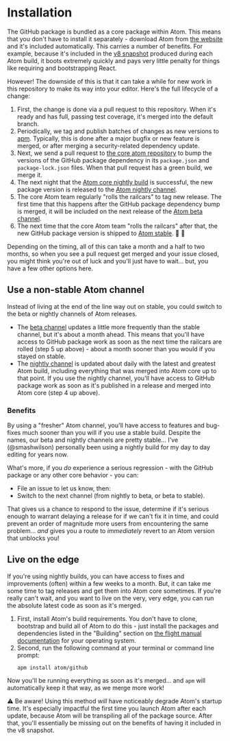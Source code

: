 # Installation

The GitHub package is bundled as a core package within Atom. This means that you don't have to install it separately - download Atom from [the website](https://atom.io) and it's included automatically. This carries a number of benefits. For example, because it's included in the [v8 snapshot](https://flight-manual.atom.io/behind-atom/sections/how-atom-uses-chromium-snapshots/) produced during each Atom build, it boots extremely quickly and pays very little penalty for things like requiring and bootstrapping React.

However! The downside of this is that it can take a while for new work in this repository to make its way into your editor. Here's the full lifecycle of a change:

1. First, the change is done via a pull request to this repository. When it's ready and has full, passing test coverage, it's merged into the default branch.
2. Periodically, we tag and publish batches of changes as new versions to [apm](https://atom.io/packages/github). Typically, this is done after a major bugfix or new feature is merged, or after merging a security-related dependency update.
3. Next, we send a pull request to [the core atom repository](https://github.com/atom/atom) to bump the versions of the GitHub package dependency in its `package.json` and `package-lock.json` files. When that pull request has a green build, we merge it.
4. The next night that the [Atom core nightly build](https://github.visualstudio.com/Atom/_build?definitionId=1) is successful, the new package version is released to the [Atom nightly channel](https://atom.io/nightly).
5. The core Atom team regularly "rolls the railcars" to tag new release. The first time that this happens after the GitHub package dependency bump is merged, it will be included on the next release of the [Atom beta channel](https://atom.io/beta).
6. The next time that the core Atom team "rolls the railcars" after that, the new GitHub package version is shipped to [Atom stable](https://atom.io/). :rocket: :tada:

Depending on the timing, all of this can take a month and a half to two months, so when you see a pull request get merged and your issue closed, you might think you're out of luck and you'll just have to wait... but, you have a few other options here.

## Use a non-stable Atom channel

Instead of living at the end of the line way out on stable, you could switch to the beta or nightly channels of Atom releases.

* The [beta channel](https://atom.io/beta) updates a little more frequently than the stable channel, but it's about a month ahead. This means that you'll have access to GitHub package work as soon as the next time the railcars are rolled (step 5 up above) - about a month sooner than you would if you stayed on stable.
* The [nightly channel](https://atom.io/nightly) is updated about daily with the latest and greatest Atom build, including everything that was merged into Atom core up to that point. If you use the nightly channel, you'll have access to GitHub package work as soon as it's published in a release and merged into Atom core (step 4 up above).

### Benefits

By using a "fresher" Atom channel, you'll have access to features and bug-fixes much sooner than you will if you use a stable build. Despite the names, our beta and nightly channels are pretty stable... I've (@smashwilson) personally been using a nightly build for my day to day editing for years now.

What's more, if you _do_ experience a serious regression - with the GitHub package or any other core behavior - you can:

* File an issue to let us know, then:
* Switch to the next channel (from nightly to beta, or beta to stable).

That gives us a chance to respond to the issue, determine if it's serious enough to warrant delaying a release for if we can't fix it in time, and could prevent an order of magnitude more users from encountering the same problem... _and_ gives you a route to _immediately_ revert to an Atom version that unblocks you!

## Live on the edge

If you're using nightly builds, you can have access to fixes and improvements (often) within a few weeks to a month. But, it can take me some time to tag releases and get them into Atom core sometimes. If you're really can't wait, and you want to live on the very, very edge, you can run the absolute latest code as soon as it's merged.

1. First, install Atom's build requirements. You don't have to clone, bootstrap and build all of Atom to do this - just install the packages and dependencies listed in the "Building" section on [the flight manual documentation](https://flight-manual.atom.io/hacking-atom/sections/hacking-on-atom-core/#building) for your operating system.
2. Second, run the following command at your terminal or command line prompt:
   ```
   apm install atom/github
   ```

Now you'll be running everything as soon as it's merged... and `apm` will automatically keep it that way, as we merge more work!

:warning: Be aware! Using this method _will_ have noticeably degrade Atom's startup time. It's especially impactful the first time you launch Atom after each update, because Atom will be transpiling all of the package source. After that, you'll essentially be missing out on the benefits of having it included in the v8 snapshot.
